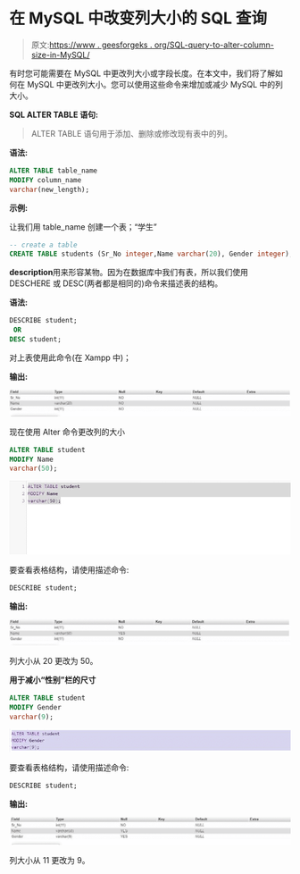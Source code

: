 # 在 MySQL 中改变列大小的 SQL 查询

> 原文:[https://www . geesforgeks . org/SQL-query-to-alter-column-size-in-MySQL/](https://www.geeksforgeeks.org/sql-query-to-alter-column-size-in-mysql/)

有时您可能需要在 MySQL 中更改列大小或字段长度。在本文中，我们将了解如何在 MySQL 中更改列大小。您可以使用这些命令来增加或减少 MySQL 中的列大小。

**SQL ALTER TABLE 语句:**

> ALTER TABLE 语句用于添加、删除或修改现有表中的列。

**语法:**

```sql
ALTER TABLE table_name
MODIFY column_name
varchar(new_length);
```

**示例:**

让我们用 table_name 创建一个表；“学生”

```sql
-- create a table
CREATE TABLE students (Sr_No integer,Name varchar(20), Gender integer);
```

**description**用来形容某物。因为在数据库中我们有表，所以我们使用 DESCHERE 或 DESC(两者都是相同的)命令来描述表的结构。

**语法:**

```sql
DESCRIBE student;
 OR
DESC student;
```

对上表使用此命令(在 Xampp 中)；

**输出:**

![](img/5f0baec76bf5be4dcbb8c80a873475a3.png)

现在使用 Alter 命令更改列的大小

```sql
ALTER TABLE student
MODIFY Name
varchar(50);
```

![](img/05dc32509af5e376b69950c56ab98a15.png)

要查看表格结构，请使用描述命令:

```sql
DESCRIBE student;
```

**输出:**

![](img/5ad473857edf14348f67ad0306642259.png)

列大小从 20 更改为 50。

**用于减小“性别”栏的尺寸**

```sql
ALTER TABLE student
MODIFY Gender
varchar(9);
```

![](img/9fdcffb19002f6d3ea5e197088860fcc.png)

要查看表格结构，请使用描述命令:

```sql
DESCRIBE student;
```

**输出:**

![](img/027c2bb532913cf2e49d4d334c0f3cd1.png)

列大小从 11 更改为 9。